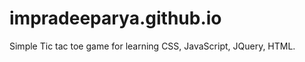 impradeeparya.github.io
================
Simple Tic tac toe game for learning CSS, JavaScript, JQuery, HTML.
